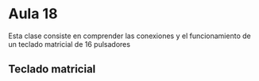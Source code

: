 <h1>Aula 18</h1>

Esta clase consiste en comprender las conexiones y el funcionamiento de un teclado matricial de 16 pulsadores

<h2>Teclado matricial</h2>